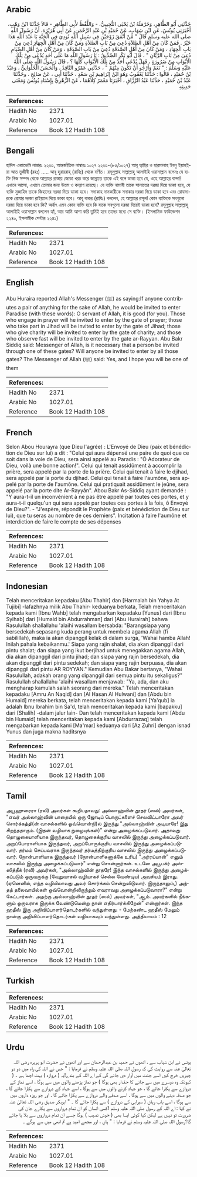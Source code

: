 ## Arabic


<div dir="rtl" lang="ar" style={{fontSize:'larger',backgroundColor:'#f8f9fa',padding:20}}>
حَدَّثَنِي أَبُو الطَّاهِرِ، وَحَرْمَلَةُ بْنُ يَحْيَى التُّجِيبِيُّ، - وَاللَّفْظُ لأَبِي الطَّاهِرِ - قَالاَ حَدَّثَنَا ابْنُ وَهْبٍ، أَخْبَرَنِي يُونُسُ، عَنِ ابْنِ شِهَابٍ، عَنْ حُمَيْدِ بْنِ عَبْدِ الرَّحْمَنِ، عَنْ أَبِي هُرَيْرَةَ، أَنَّ رَسُولَ اللَّهِ صلى الله عليه وسلم قَالَ ‏"‏ مَنْ أَنْفَقَ زَوْجَيْنِ فِي سَبِيلِ اللَّهِ نُودِيَ فِي الْجَنَّةِ يَا عَبْدَ اللَّهِ هَذَا خَيْرٌ ‏.‏ فَمَنْ كَانَ مِنْ أَهْلِ الصَّلاَةِ دُعِيَ مِنْ بَابِ الصَّلاَةِ وَمَنْ كَانَ مِنْ أَهْلِ الْجِهَادِ دُعِيَ مِنْ بَابِ الْجِهَادِ ، وَمَنْ كَانَ مِنْ أَهْلِ الصَّدَقَةِ دُعِيَ مِنْ بَابِ الصَّدَقَةِ ، وَمَنْ كَانَ مِنْ أَهْلِ الصِّيَامِ دُعِيَ مِنْ بَابِ الرَّيَّانِ " ، قَالَ أَبُو بَكْرٍ الصِّدِّيقُ : يَا رَسُولَ اللَّهِ مَا عَلَى أَحَدٍ يُدْعَى مِنْ تِلْكَ الْأَبْوَابِ مِنْ ضَرُورَةٍ ، فَهَلْ يُدْعَى أَحَدٌ مِنْ تِلْكَ الْأَبْوَابِ كُلِّهَا ؟ ، قَالَ رَسُولُ اللَّهِ صَلَّى اللَّهُ عَلَيْهِ وَسَلَّمَ : " نَعَمْ وَأَرْجُو أَنْ تَكُونَ مِنْهُمْ " ، حَدَّثَنِي عَمْرٌو النَّاقِدُ ، وَالْحَسَنُ الْحُلْوَانِيُّ ، وَعَبْدُ بْنُ حُمَيْدٍ ، قَالُوا : حَدَّثَنَا يَعْقُوبُ وَهُوَ ابْنُ إِبْرَاهِيمَ بْنِ سَعْدٍ ، حَدَّثَنَا أَبِي ، عَنْ صَالِحٍ . وحَدَّثَنَا عَبْدُ بْنُ حُمَيْدٍ ، حَدَّثَنَا عَبْدُ الرَّزَّاقِ ، أَخْبَرَنَا مَعْمَرٌ كِلَاهُمَا ، عَنْ الزُّهْرِيِّ بِإِسْنَادِ يُونُسَ وَمَعْنَى حَدِيثِهِ
</div>
<div style={{backgroundColor:'#f8f9fa',padding:20, marginBottom: 10}}><table> <thead> <tr> <th>References:</th> <th></th> </tr> </thead> <tbody><tr><td>Hadith No</td><td>2371</td></tr><tr><td>Arabic No</td><td>1027.01</td></tr><tr><td>Reference</td><td>Book 12 Hadith 108</td></tr></tbody></table></div>

## Bengali


<div dir="ltr" lang="bn" style={{fontSize:'larger',backgroundColor:'#f8f9fa',padding:20}}>
হাদিস একাডেমি নাম্বারঃ ২২৬১, আন্তর্জাতিক নাম্বারঃ ১০২৭ ২২৬১-(৮৫/১০২৭) আবূ ত্বাহির ও হারমালাহ ইবনু ইয়াহইয়া আত তুজীবী (রহঃ) ..... আবূ হুরায়রাহ্ (রাযিঃ) থেকে বর্ণিত। রসূলুল্লাহ সাল্লাল্লাহু আলাইহি ওয়াসাল্লাম বলেনঃ যে ব্যক্তি নিজ সম্পদ থেকে আল্লাহর রাস্তায় জোড়া খরচ করে জান্নাতে তাকে এই বলে ডাকা হবে যে, ওহে আল্লাহর বান্দা! এখানে আসো, এখানে তোমার জন্য উত্তম ও কল্যাণ রয়েছে। যে ব্যক্তি নামাযী তাকে সালাতের দরজা দিয়ে ডাকা হবে, যে ব্যক্তি মুজাহিদ তাকে জিহাদের দরজা দিয়ে ডাকা হবে। সদাকাহ দানকারীকে সদাকার দরজা দিয়ে ডাকা হবে এবং রোযাদারকে রোযার দরজা রাইয়্যান দিয়ে ডাকা হবে। আবূ বাকর (রাযিঃ) বললেন, হে আল্লাহর রসূল! কোন ব্যক্তিকে সবগুলো দরজা দিয়ে ডাকা হবে কি? অর্থাৎ এমন কোন ব্যক্তি হবে কি যাকে সবগুলো দরজা দিয়েই ডাকা হবে? রসূলুল্লাহ সাল্লাল্লাহু আলাইহি ওয়াসাল্লাম বললেন হ্যাঁ, আর আমি আশা করি তুমিই হবে তাদের মধ্যে সে ব্যক্তি। (ইসলামিক ফাউন্ডেশন ২২৪০, ইসলামীক সেন্টার ২২৪১)
</div>
<div style={{backgroundColor:'#f8f9fa',padding:20, marginBottom: 10}}><table> <thead> <tr> <th>References:</th> <th></th> </tr> </thead> <tbody><tr><td>Hadith No</td><td>2371</td></tr><tr><td>Arabic No</td><td>1027.01</td></tr><tr><td>Reference</td><td>Book 12 Hadith 108</td></tr></tbody></table></div>

## English


<div dir="ltr" lang="en" style={{fontSize:'larger',backgroundColor:'#f8f9fa',padding:20}}>
Abu Huraira reported Allah's Messenger (ﷺ) as saying:If anyone contributes a pair of anything for the sake of Allah, he would be invited to enter Paradise (with these words): O servant of Allah, it is good (for you). Those who engage in prayer will he invited to enter by the gate of prayer; those who take part in Jihad will be invited to enter by the gate of Jihad; those who give charity will be invited to enter by the gate of charity; and those who observe fast will be invited to enter by the gate ar-Rayyan. Abu Bakr Siddiq said: Messenger of Allah, is it necessary that a person be invited through one of these gates? Will anyone be invited to enter by all those gates? The Messenger of Allah (ﷺ) said: Yes, and I hope you will be one of them
</div>
<div style={{backgroundColor:'#f8f9fa',padding:20, marginBottom: 10}}><table> <thead> <tr> <th>References:</th> <th></th> </tr> </thead> <tbody><tr><td>Hadith No</td><td>2371</td></tr><tr><td>Arabic No</td><td>1027.01</td></tr><tr><td>Reference</td><td>Book 12 Hadith 108</td></tr></tbody></table></div>

## French


<div dir="ltr" lang="fr" style={{fontSize:'larger',backgroundColor:'#f8f9fa',padding:20}}>
Selon Abou Hourayra (que Dieu l'agrée) : L'Envoyé de Dieu (paix et bénédiction de Dieu sur lui) a dit : "Celui qui aura dépensé une paire de quoi que ce soit dans la voie de Dieu, sera ainsi appelé au Paradis : "Ô Adorateur de Dieu, voilà une bonne action!". Celui qui tenait assidûment à accomplir la prière, sera appelé par la porte de la prière. Celui qui tenait à faire le djihad, sera appelé par la porte du djihad. Celui qui tenait à faire l'aumône, sera appelé par la porte de l'aumône. Celui qui pratiquait assidûment le jeûne, sera appelé par la porte dite Ar-Rayyân". Abou Bakr As-Siddîq ayant demandé : "Y aura-t-il un inconvénient à ne pas être appelé par toutes ces portes, et y aura-t-il quelqu'un qui sera appelé par toutes ces portes à la fois, ô Envoyé de Dieu?". - "J'espère, répondit le Prophète (paix et bénédiction de Dieu sur lui), que tu seras au nombre de ces derniers". Incitation à faire l'aumône et interdiction de faire le compte de ses dépenses
</div>
<div style={{backgroundColor:'#f8f9fa',padding:20, marginBottom: 10}}><table> <thead> <tr> <th>References:</th> <th></th> </tr> </thead> <tbody><tr><td>Hadith No</td><td>2371</td></tr><tr><td>Arabic No</td><td>1027.01</td></tr><tr><td>Reference</td><td>Book 12 Hadith 108</td></tr></tbody></table></div>

## Indonesian


<div dir="ltr" lang="id" style={{fontSize:'larger',backgroundColor:'#f8f9fa',padding:20}}>
Telah menceritakan kepadaku [Abu Thahir] dan [Harmalah bin Yahya At Tujibi] -lafazhnya milik Abu Thahir- keduanya berkata, Telah menceritakan kepada kami [Ibnu Wahb] telah mengabarkan kepadaku [Yunus] dari [Ibnu Syihab] dari [Humaid bin Abdurrahman] dari [Abu Hurairah] bahwa Rasulullah shallallahu 'alaihi wasallam bersabda: "Barangsiapa yang bersedekah sepasang kuda perang untuk membela agama Allah (fi sabilillah), maka ia akan dipanggil kelak di dalam surga, 'Wahai hamba Allah! Inilah pahala kebaikanmu.' Siapa yang rajin shalat, dia akan dipanggil dari pintu shalat; dan siapa yang ikut berjihad untuk menegakkan agama Allah, dia akan dipanggil dari pintu jihad; dan siapa yang rajin bersedekah, dia akan dipanggil dari pintu sedekah; dan siapa yang rajin berpuasa, dia akan dipanggil dari pintu AR ROYYAN." Kemudian Abu Bakar bertanya, "Wahai Rasulullah, adakah orang yang dipanggil dari semua pintu itu sekaligus?" Rasulullah shallallahu 'alaihi wasallam menjawab: "Ya, ada, dan aku mengharap kamulah salah seorang dari mereka." Telah menceritakan kepadaku [Amru An Naqid] dan [Al Hasan Al Hulwani] dan [Abdu bin Humaid] mereka berkata, telah menceritakan kepada kami [Ya'qub] ia adalah Ibnu Ibrahim bin Sa'd, telah menceritakan kepada kami [bapakku] dari [Shalih] -dalam jalur lain- Dan telah menceritakan kepada kami [Abdu bin Humaid] telah menceritakan kepada kami [Abdurrazaq] telah mengabarkan kepada kami [Ma'mar] keduanya dari [Az Zuhri] dengan isnad Yunus dan juga makna haditsnya
</div>
<div style={{backgroundColor:'#f8f9fa',padding:20, marginBottom: 10}}><table> <thead> <tr> <th>References:</th> <th></th> </tr> </thead> <tbody><tr><td>Hadith No</td><td>2371</td></tr><tr><td>Arabic No</td><td>1027.01</td></tr><tr><td>Reference</td><td>Book 12 Hadith 108</td></tr></tbody></table></div>

## Tamil


<div dir="ltr" lang="ta" style={{fontSize:'larger',backgroundColor:'#f8f9fa',padding:20}}>
அபூஹுரைரா (ரலி) அவர்கள் கூறியதாவது: அல்லாஹ்வின் தூதர் (ஸல்) அவர்கள், "எவர் அல்லாஹ்வின் பாதையில் ஒரு ஜோடிப் பொருட்களைச் செலவிட்டாரோ அவர் சொர்க்கத்தி(ன் வாசல்களில் ஒவ்வொன்றி)ல் இருந்து "அல்லாஹ்வின் அடியாரே! இது சிறந்ததாகும். (இதன் வழியாக நுழையுங்கள்)" என்று அழைக்கப்படுவார். அதாவது தொழுகையாளியாக இருந்தவர், தொழுகைக்குரிய வாசலில் இருந்து அழைக்கப்படுவார். அறப்போராளியாக இருந்தவர், அறப்போருக்குரிய வாசலில் இருந்து அழைக்கப்படுவார். தர்மம் செய்பவராக இருந்தவர் தர்மத்திற்குரிய வாசலில் இருந்து அழைக்கப்படுவார். நோன்பாளியாக இருந்தவர் (நோன்பாளிகளுக்கே உரிய) "அர்ரய்யான்" எனும் வாசலில் இருந்து அழைக்கப்படுவார்" என்று சொன்னார்கள். உடனே அபூபக்ர் அஸ்ஸித்தீக் (ரலி) அவர்கள், "அல்லாஹ்வின் தூதரே! இந்த வாசல்களில் இருந்து அழைக்கப்படும் ஒருவருக்கு (வேறுவாசல் வழியாகச் செல்ல வேண்டிய) அவசியம் இராது. (ஏனெனில், எந்த வழியிலாவது அவர் சொர்க்கம் சென்றுவிடுவார். இருந்தாலும்,) அந்தத் தலைவாயில்கள் ஒவ்வொன்றிலிருந்தும் எவராவது அழைக்கப்படுவாரா?" என்று கேட்டார்கள். அதற்கு அல்லாஹ்வின் தூதர் (ஸல்) அவர்கள், "ஆம். அவர்களில் நீங்களும் ஒருவராக இருக்க வேண்டுமென்று நான் எதிர்பார்க்கிறேன்" என்றார்கள். இந்த ஹதீஸ் இரு அறிவிப்பாளர்தொடர்களில் வந்துள்ளது. - மேற்கண்ட ஹதீஸ் மேலும் நான்கு அறிவிப்பாளர்தொடர்கள் வழியாகவும் வந்துள்ளது. அத்தியாயம் : 12
</div>
<div style={{backgroundColor:'#f8f9fa',padding:20, marginBottom: 10}}><table> <thead> <tr> <th>References:</th> <th></th> </tr> </thead> <tbody><tr><td>Hadith No</td><td>2371</td></tr><tr><td>Arabic No</td><td>1027.01</td></tr><tr><td>Reference</td><td>Book 12 Hadith 108</td></tr></tbody></table></div>

## Turkish


<div dir="ltr" lang="tr" style={{fontSize:'larger',backgroundColor:'#f8f9fa',padding:20}}>

</div>
<div style={{backgroundColor:'#f8f9fa',padding:20, marginBottom: 10}}><table> <thead> <tr> <th>References:</th> <th></th> </tr> </thead> <tbody><tr><td>Hadith No</td><td>2371</td></tr><tr><td>Arabic No</td><td>1027.01</td></tr><tr><td>Reference</td><td>Book 12 Hadith 108</td></tr></tbody></table></div>

## Urdu


<div dir="rtl" lang="ur" style={{fontSize:'larger',backgroundColor:'#f8f9fa',padding:20}}>
یونس نے ابن شہاب سے ، انھوں نے حمید بن عبدالرحمان سے اور انھوں نے حضرت ابو ہریرہ رضی اللہ تعالیٰ عنہ سے روایت کی کہ رسول اللہ صلی اللہ علیہ وسلم نے فرمایا : " جس نے اللہ کی راہ میں دو دو چیزیں خرچ کیں اسے جنت میں آواز دی جائے گی کے اے اللہ کے بندے!یہ ( دروازہ ) بہت اچھا ہے ۔ ( کیونکہ وہ دوسرے میں سے جانے کا حقدار بھی ہوگا ) جو نماز پڑھنے والوں میں سے ہوگا ، اسے نماز کے دروازے سے پکارا جائے گا ، جو جہاد کرنے والوں میں سے ہوگا ، اسے جہاد کے دروازے سے پکارا جائے گا ، جو صدقہ دینے والوں میں سے ہوگا ، اسے صدقے والے دروازے سے پکارا جائے گا ، اور جو روزہ داروں میں سے ہوگا ، اسے باب ریان ( سیرابی کے دروازے ) سے پکارا جائے گا ۔ " ابوبکر صدیق رضی اللہ تعالیٰ عنہ نے کہا : اے اللہ کے رسول صلی اللہ علیہ وسلم !کسی انسان کو ان تمام دروازوں سے پکارے جان کی ضرورت تو نہیں ہے لیکن کیا کوئی ایسا بھی ( خوش نصیب ) ہوگا جسے ان تمام دروازوں سے بلا یا جائے گا؟رسول اللہ صلی اللہ علیہ وسلم نے فرمایا : " ہاں ، اور مجھے امید ہے تم انھی میں سے ہوگے ۔
</div>
<div style={{backgroundColor:'#f8f9fa',padding:20, marginBottom: 10}}><table> <thead> <tr> <th>References:</th> <th></th> </tr> </thead> <tbody><tr><td>Hadith No</td><td>2371</td></tr><tr><td>Arabic No</td><td>1027.01</td></tr><tr><td>Reference</td><td>Book 12 Hadith 108</td></tr></tbody></table></div>